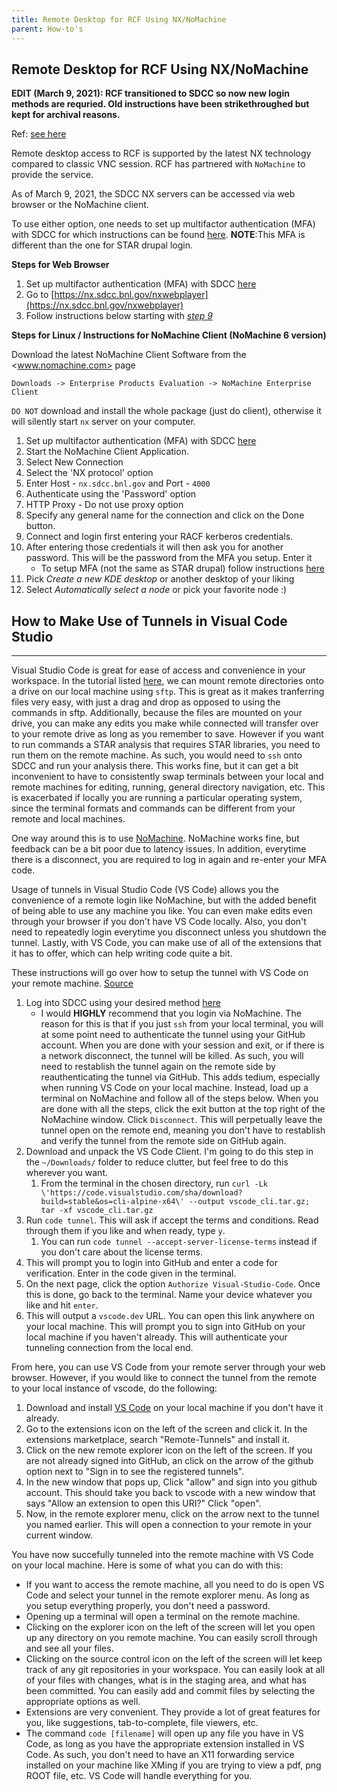 ```yaml
---
title: Remote Desktop for RCF Using NX/NoMachine
parent: How-to's
---
```


Remote Desktop for RCF Using NX/NoMachine
------------------------------------------------

__EDIT (March 9, 2021): RCF transitioned to SDCC so now new login methods are requried. Old instructions have been strikethroughed but kept for archival reasons.__

Ref: [see here](https://www.sdcc.bnl.gov/information/services/how-use-nx-sdcc)

Remote desktop access to RCF is supported by the latest NX technology compared to classic VNC session. RCF has partnered with `NoMachine` to provide the service.

As of March 9, 2021, the SDCC NX servers can be accessed via web browser or the NoMachine client.

To use either option, one needs to set up multifactor authentication (MFA) with SDCC for which instructions can be found [here](https://www.sdcc.bnl.gov/information/unified-multi-factor-authentication). __NOTE__:This MFA is different than the one for STAR drupal login.

__Steps for Web Browser__

1. Set up multifactor authentication (MFA) with SDCC [here](https://www.sdcc.bnl.gov/information/unified-multi-factor-authentication)
2. Go to [https://nx.sdcc.bnl.gov/nxwebplayer](https://nx.sdcc.bnl.gov/nxwebplayer)  
3. Follow instructions below starting with *[step 9](#NxLoginStep)*  

__Steps for Linux / Instructions for NoMachine Client (NoMachine 6 version)__

Download the latest NoMachine Client Software from the <www.nomachine.com> page

```
Downloads -> Enterprise Products Evaluation -> NoMachine Enterprise Client
```

`DO NOT` download and install the whole package (just do client), otherwise it will silently start `nx` server on your computer.

1. Set up multifactor authentication (MFA) with SDCC [here](https://www.sdcc.bnl.gov/information/unified-multi-factor-authentication)  
2. Start the NoMachine Client Application.  
3. Select New Connection  
4. Select the 'NX protocol' option  
5. Enter Host - `nx.sdcc.bnl.gov` and Port - `4000`  
6. Authenticate using the 'Password' option  
7. HTTP Proxy - Do not use proxy option  
8. Specify any general name for the connection and click on the Done button.  
<a name="NxLoginStep"></a>
9. Connect and login first entering your RACF kerberos credentials.  
10. After entering those credentials it will then ask you for another password. This will be the password from the MFA you setup. Enter it  
    - To setup MFA (not the same as STAR drupal) follow instructions [here](https://www.sdcc.bnl.gov/information/unified-multi-factor-authentication)  
11. Pick *Create a new KDE desktop* or another desktop of your liking  
12. Select *Automatically select a node* or pick your favorite node :)

## How to Make Use of Tunnels in Visual Code Studio

-----------------------------------------------------
 Visual Studio Code is great for ease of access and convenience in your workspace. In the tutorial listed [here](https://github.com/ucr-rhic/ucr-rhic.github.io/blob/master/how-tos/transfer_files_rcf.md#mount-the-remote-file-system-windows), we can mount remote directories onto a drive on our local machine using `sftp`. This is great as it makes tranferring files very easy, with just a drag and drop as opposed to using the commands in sftp. Additionally, because the files are mounted on your drive, you can make any edits you make while connected will transfer over to your remote drive as long as you remember to save. However if you want to run commands a STAR analysis that requires STAR libraries, you need to run them on the remote machine. As such, you would need to `ssh` onto SDCC and run your analysis there. This works fine, but it can get a bit inconvenient to have to consistently swap terminals between your local and remote machines for editing, running, general directory navigation, etc. This is exacerbated if locally you are running a particular operating system, since the terminal formats and commands can be different from your remote and local machines.

One way around this is to use [NoMachine](rcf_remote_login.md). NoMachine works fine, but feedback can be a bit poor due to latency issues. In addition, everytime there is a disconnect, you are required to log in again and re-enter your MFA code.

Usage of tunnels in Visual Studio Code (VS Code) allows you the convenience of a remote login like NoMachine, but with the added benefit of being able to use any machine you like. You can even make edits even through your browser if you don't have VS Code locally. Also, you don't need to repeatedly login everytime you disconnect unless you shutdown the tunnel. Lastly, with VS Code, you can make use of all of the extensions that it has to offer, which can help writing code quite a bit.

These instructions will go over how to setup the tunnel with VS Code on your remote machine. [Source](https://code.visualstudio.com/docs/remote/tunnels)

1. Log into SDCC using your desired method [here](https://github.com/ucr-rhic/ucr-rhic.github.io/blob/master/how-tos/rcf_remote_login.md)
   - I would __HIGHLY__ recommend that you login via NoMachine. The reason for this is that if you just `ssh` from your local terminal, you will at some point need to authenticate the tunnel using your GitHub account. When you are done with your session and exit, or if there is a network disconnect, the tunnel will be killed. As such, you will need to restablish the tunnel again on the remote side by reauthenticating the tunnel via GitHub. This adds tedium, especially when running VS Code on your local machine. Instead, load up a terminal on NoMachine and follow all of the steps below. When you are done with all the steps, click the exit button at the top right of the NoMachine window. Click `Disconnect`. This will perpetually leave the tunnel open on the remote end, meaning you don't have to restablish and verify the tunnel from the remote side on GitHub again.
2. Download and unpack the VS Code Client. I'm going to do this step in the `~/Downloads/` folder to reduce clutter, but feel free to do this wherever you want.
   1. From the terminal in the chosen directory, run `curl -Lk \'https://code.visualstudio.com/sha/download?build=stable&os=cli-alpine-x64\' --output vscode_cli.tar.gz; tar -xf vscode_cli.tar.gz`
3. Run `code tunnel`. This will ask if accept the terms and conditions. Read through them if you like and when ready, type `y`.
   1. You can run `code tunnel --accept-server-license-terms` instead if you don't care about the license terms.
4. This will prompt you to login into GitHub and enter a code for verification. Enter in the code given in the terminal.
5. On the next page, click the option `Authorize Visual-Studio-Code`. Once this is done, go back to the terminal. Name your device whatever you like and hit `enter`.
6. This will output a `vscode.dev` URL. You can open this link anywhere on your local machine. This will prompt you to sign into GitHub on your local machine if you haven't already. This will authenticate your tunneling connection from the local end.

From here, you can use VS Code from your remote server through your web browser. However, if you would like to connect the tunnel from the remote to your local instance of vscode, do the following:

1. Download and install [VS Code](https://visualstudio.microsoft.com/) on your local machine if you don't have it already.
2. Go to the extensions icon on the left of the screen and click it. In the extensions marketplace, search "Remote-Tunnels" and install it.
3. Click on the new remote explorer icon on the left of the screen. If you are not already signed into GitHub, an click on the arrow of the github option next to "Sign in to see the registered tunnels".
4. In the new window that pops up, Click "allow" and sign into you github account. This should take you back to vscode with a new window that says "Allow an extension to open this URI?" Click "open".
5. Now, in the remote explorer menu, click on the arrow next to the tunnel you named earlier. This will open a connection to your remote in your current window.

You have now succefully tunneled into the remote machine with VS Code on your local machine. Here is some of what you can do with this:
- If you want to access the remote machine, all you need to do is open VS Code and select your tunnel in the remote explorer menu. As long as you setup everything properly, you don't need a password.
- Opening up a terminal will open a terminal on the remote machine.
- Clicking on the explorer icon on the left of the screen will let you open up any directory on you remote machine. You can easily scroll through and see all your files.
- Clicking on the source control icon on the left of the screen will let keep track of any git repositories in your workspace. You can easily look at all of your files with changes, what is in the staging area, and what has been committed. You can easily add and commit files by selecting the appropriate options as well.
- Extensions are very convenient. They provide a lot of great features for you, like suggestions, tab-to-complete, file viewers, etc.
- The command `code [filename]` will open up any file you have in VS Code, as long as you have the appropriate extension installed in VS Code. As such, you don't need to have an X11 forwarding service installed on your machine like XMing if you are trying to view a pdf, png ROOT file, etc. VS Code will handle everything for you.
